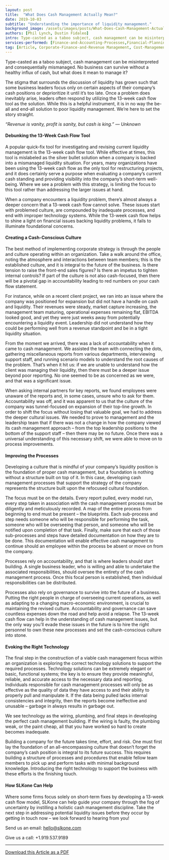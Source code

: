 ```yaml
---
layout: post
title:  "What Does Cash Management Actually Mean?"
date: 2019-10-03
subtitle: "Understanding the importance of liquidity management."
background_image: /assets/images/posts/What-Does-Cash-Management-Actually-Mean.jpg
authors: [Phil Lynch, Dustin Fidaleo]
intro: Type-casted as a taboo subject, cash management can be misinterpreted and consequentially mismanaged. No business can survive without a healthy influx of cash, but what does it mean to manage it? 
services-performed: [Finance-and-Accounting-Processes,Financial-Planning-and-Analysis,Goals-Alignment]
tag: [Article, Corporate-Finance-and-Revenue Management, Cost-Management]
---
```


Type-casted as a taboo subject, cash management can be misinterpreted and consequentially mismanaged. No business can survive without a healthy influx of cash, but what does it mean to manage it? 

The stigma that surrounds the discussion of liquidity has grown such that some business leaders focus only on certain aspects of their company’s cash positions or deprioritize it until it’s too late. Once a problem does inevitably arise, leaders often respond by utilizing the 13-week cash flow tool as the solution. While this is a helpful instrument, it is in no way the be-all and end-all solution to poor liquidity management. We’re here to set the story straight.

<i>“Revenue is vanity, profit is sanity, but cash is king.” — Unknown</i>

#### Debunking the 13-Week Cash Flow Tool 

A popular quick-fix tool for investigating and revising current liquidity management is the 13-week cash flow tool. While effective at times, this tool is mislabeled as the silver bullet solution when a company is backed into a mismanaged liquidity situation. For years, many organizations have been using the 13-week cash flow as the only tool for restructuring projects, and it does certainly serve a purpose when evaluating a company’s current cash standing and providing visibility into the company’s short-term well-being. Where we see a problem with this strategy, is limiting the focus to this tool rather than addressing the larger issues at hand.

When a company encounters a liquidity problem, there’s almost always a deeper concern that a 13-week cash flow cannot solve. These issues start with problemed culture, are compounded by inadequate processes, and end with improper technology systems. While the 13-week cash flow helps to shine a light on financial issues backing liquidity problems, it fails to illuminate foundational concerns. 

#### Creating a Cash-Conscious Culture

The best method of implementing corporate strategy is through the people and culture operating within an organization. Take a walk around the office, noting the atmosphere and interactions between team members; this is the established culture, and it is integral to the future of the business. Is there tension to raise the front-end sales figures? Is there an impetus to tighten internal controls? If part of the culture is not also cash-focused, then there will be a pivotal gap in accountability leading to red numbers on your cash flow statement. 

For instance, while on a recent client project, we ran into an issue where the company was positioned for expansion but did not have a handle on cash and liquidity. Their revenues were steady, market capture increasing, the management team maturing, operational expenses remaining flat, EBITDA looked good, and yet they were just weeks away from potentially encountering a liquidity event. Leadership did not understand how they could be performing well from a revenue standpoint and be in a tight liquidity situation. 

From the moment we arrived, there was a lack of accountability when it came to cash management. We assisted the team with connecting the dots, gathering miscellaneous reports from various departments, interviewing support staff, and running scenario models to understand the root causes of the problem. That’s when it hit us: if we are unable to understand how the client was managing their liquidity, then there must be a deeper issue beyond poor reporting. No one seemed to be as concerned as we were, and that was a significant issue.

When asking internal partners for key reports, we found employees were unaware of the reports and, in some cases, unsure who to ask for them. Accountability was off, and it was apparent to us that the culture of the company was tunnel-focused on expansion of their top-line growth. In order to shift the focus without losing that valuable goal, we had to address the deeper cultural issues. We needed to prove to management and the leadership team that if there was not a change in how the company viewed its cash management approach – from the top leadership positions to the bottom of the support staff – then there may be no future. Once there was a universal understanding of this necessary shift, we were able to move on to process improvements.

#### Improving the Processes

Developing a culture that is mindful of your company’s liquidity position is the foundation of proper cash management, but a foundation is nothing without a structure built on top of it. In this case, developing cash management processes that support the strategy of the company represents the structure built upon the refocused cultural foundation.

The focus must be on the details. Every report pulled, every model run, every step taken in association with the cash management process must be diligently and meticulously recorded. A map of the entire process from beginning to end must be present – the blueprints. Each sub-process and step needs someone who will be responsible for performing the task, someone who will be overseeing that person, and someone who will be notified upon completion of that task. Finally, make sure that each of those sub-processes and steps have detailed documentation on how they are to be done. This documentation will enable effective cash management to continue should an employee within the process be absent or move on from the company. 

Processes rely on accountability, and that is where leaders should start building. A single business leader, who is willing and able to undertake the associated responsibilities, should oversee the entirety of the cash management process. Once this focal person is established, then individual responsibilities can be distributed. 

Processes also rely on governance to survive into the future of a business. Putting the right people in charge of overseeing current operations, as well as adapting to a changing macro-economic environment, is crucial to maintaining the revised culture. Accountability and governance can save countless expenses down the road and help avoid a relapse. The 13-week cash flow can help in the understanding of cash management issues, but the only way you’ll evade these issues in the future is to hire the right personnel to own these new processes and set the cash-conscious culture into stone.

#### Evoking the Right Technology

The final step in the construction of a viable cash management focus within an organization is exploring the correct technology solutions to support the required processes. Technology solutions can be extremely elegant or basic, functional systems; the key is to ensure they provide meaningful, reliable, and accurate access to the necessary data and reporting. Individuals responsible for cash management processes will only be as effective as the quality of data they have access to and their ability to properly pull and manipulate it. If the data being pulled lacks internal consistencies and integrity, then the reports become ineffective and unusable – garbage in always results in garbage out.

We see technology as the wiring, plumbing, and final steps in developing the perfect cash management building. If the wiring is faulty, the plumbing weak, or the paint cheap, all that you have worked so hard to create becomes inadequate. 

Building a company for the future takes time, effort, and risk. One must first lay the foundation of an all-encompassing culture that doesn’t forget the company’s cash position is integral to its future success. This requires building a structure of processes and procedures that enable fellow team members to pick up and perform tasks with minimal background knowledge. Introducing the right technology to support the business with these efforts is the finishing touch.

#### How SLKone Can Help

Where some firms focus solely on short-term fixes by developing a 13-week cash flow model, SLKone can help guide your company through the fog of uncertainty by instilling a holistic cash management discipline. Take the next step in addressing potential liquidity issues before they occur by getting in touch now – we look forward to hearing from you! 

Send us an email: hello@slkone.com

Give us a call: +1.919.537.9189

___

<a href="https://slkone.com/files/SLKone_Article_Cash-Management_2019.pdf" class="btn-filled" target="_blank">Download this Article as a PDF</a>
